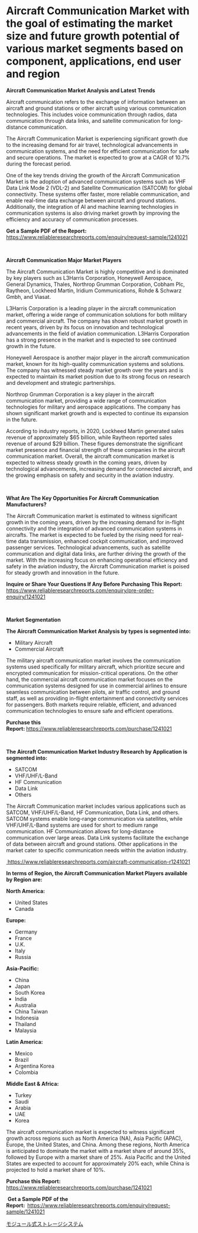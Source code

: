 <p><h1>Aircraft Communication Market with the goal of estimating the market size and future growth potential of various market segments based on component, applications, end user and region</h1></p><p><strong>Aircraft Communication Market Analysis and Latest Trends</strong></p>
<p><p>Aircraft communication refers to the exchange of information between an aircraft and ground stations or other aircraft using various communication technologies. This includes voice communication through radios, data communication through data links, and satellite communication for long-distance communication.</p><p>The Aircraft Communication Market is experiencing significant growth due to the increasing demand for air travel, technological advancements in communication systems, and the need for efficient communication for safe and secure operations. The market is expected to grow at a CAGR of 10.7% during the forecast period.</p><p>One of the key trends driving the growth of the Aircraft Communication Market is the adoption of advanced communication systems such as VHF Data Link Mode 2 (VDL-2) and Satellite Communication (SATCOM) for global connectivity. These systems offer faster, more reliable communication, and enable real-time data exchange between aircraft and ground stations. Additionally, the integration of AI and machine learning technologies in communication systems is also driving market growth by improving the efficiency and accuracy of communication processes.</p></p>
<p><strong>Get a Sample PDF of the Report:&nbsp;</strong> <a href="https://www.reliableresearchreports.com/enquiry/request-sample/1241021">https://www.reliableresearchreports.com/enquiry/request-sample/1241021</a></p>
<p>&nbsp;</p>
<p><strong>Aircraft Communication Major Market Players</strong></p>
<p><p>The Aircraft Communication Market is highly competitive and is dominated by key players such as L3Harris Corporation, Honeywell Aerospace, General Dynamics, Thales, Northrop Grumman Corporation, Cobham Plc, Raytheon, Lockheed Martin, Iridium Communications, Rohde & Schwarz Gmbh, and Viasat.</p><p>L3Harris Corporation is a leading player in the aircraft communication market, offering a wide range of communication solutions for both military and commercial aircraft. The company has shown robust market growth in recent years, driven by its focus on innovation and technological advancements in the field of aviation communication. L3Harris Corporation has a strong presence in the market and is expected to see continued growth in the future.</p><p>Honeywell Aerospace is another major player in the aircraft communication market, known for its high-quality communication systems and solutions. The company has witnessed steady market growth over the years and is expected to maintain its market position due to its strong focus on research and development and strategic partnerships.</p><p>Northrop Grumman Corporation is a key player in the aircraft communication market, providing a wide range of communication technologies for military and aerospace applications. The company has shown significant market growth and is expected to continue its expansion in the future.</p><p>According to industry reports, in 2020, Lockheed Martin generated sales revenue of approximately $65 billion, while Raytheon reported sales revenue of around $29 billion. These figures demonstrate the significant market presence and financial strength of these companies in the aircraft communication market. Overall, the aircraft communication market is expected to witness steady growth in the coming years, driven by technological advancements, increasing demand for connected aircraft, and the growing emphasis on safety and security in the aviation industry.</p></p>
<p>&nbsp;</p>
<p><strong>What Are The Key Opportunities For Aircraft Communication Manufacturers?</strong></p>
<p><p>The Aircraft Communication market is estimated to witness significant growth in the coming years, driven by the increasing demand for in-flight connectivity and the integration of advanced communication systems in aircrafts. The market is expected to be fueled by the rising need for real-time data transmission, enhanced cockpit communication, and improved passenger services. Technological advancements, such as satellite communication and digital data links, are further driving the growth of the market. With the increasing focus on enhancing operational efficiency and safety in the aviation industry, the Aircraft Communication market is poised for steady growth and innovation in the future.</p></p>
<p><strong>Inquire or Share Your Questions If Any Before Purchasing This Report:</strong> <a href="https://www.reliableresearchreports.com/enquiry/pre-order-enquiry/1241021">https://www.reliableresearchreports.com/enquiry/pre-order-enquiry/1241021</a></p>
<p>&nbsp;</p>
<p><strong>Market Segmentation</strong></p>
<p><strong>The Aircraft Communication Market Analysis by types is segmented into:</strong></p>
<p><ul><li>Military Aircraft</li><li>Commercial Aircraft</li></ul></p>
<p><p>The military aircraft communication market involves the communication systems used specifically for military aircraft, which prioritize secure and encrypted communication for mission-critical operations. On the other hand, the commercial aircraft communication market focuses on the communication systems designed for use in commercial airlines to ensure seamless communication between pilots, air traffic control, and ground staff, as well as providing in-flight entertainment and connectivity services for passengers. Both markets require reliable, efficient, and advanced communication technologies to ensure safe and efficient operations.</p></p>
<p><strong>Purchase this Report:&nbsp;</strong><a href="https://www.reliableresearchreports.com/purchase/1241021">https://www.reliableresearchreports.com/purchase/1241021</a></p>
<p>&nbsp;</p>
<p><strong>The Aircraft Communication Market Industry Research by Application is segmented into:</strong></p>
<p><ul><li>SATCOM</li><li>VHF/UHF/L-Band</li><li>HF Communication</li><li>Data Link</li><li>Others</li></ul></p>
<p><p>The Aircraft Communication market includes various applications such as SATCOM, VHF/UHF/L-Band, HF Communication, Data Link, and others. SATCOM systems enable long-range communication via satellites, while VHF/UHF/L-Band systems are used for short to medium range communication. HF Communication allows for long-distance communication over large areas. Data Link systems facilitate the exchange of data between aircraft and ground stations. Other applications in the market cater to specific communication needs within the aviation industry.</p></p>
<p><a href="https://www.reliableresearchreports.com/aircraft-communication-r1241021">&nbsp;https://www.reliableresearchreports.com/aircraft-communication-r1241021</a></p>
<p><strong>In terms of Region, the Aircraft Communication Market Players available by Region are:</strong></p>
<p>
    <p> <strong> North America: </strong>
        <ul>
            <li>United States</li>
            <li>Canada</li>
        </ul>
        </p> 
    <p> <strong> Europe: </strong>
        <ul>
            <li>Germany</li>
            <li>France</li>
            <li>U.K.</li>
            <li>Italy</li>
            <li>Russia</li>
        </ul>
        </p> 
    <p> <strong> Asia-Pacific: </strong>
        <ul>
            <li>China</li>
            <li>Japan</li>
            <li>South Korea</li>
            <li>India</li>
            <li>Australia</li>
            <li>China Taiwan</li>
            <li>Indonesia</li>
            <li>Thailand</li>
            <li>Malaysia</li>
        </ul>
        </p> 
    <p> <strong> Latin America: </strong>
        <ul>
            <li>Mexico</li>
            <li>Brazil</li>
            <li>Argentina Korea</li>
            <li>Colombia</li>
        </ul>
        </p> 
    <p> <strong> Middle East & Africa: </strong>
        <ul>
            <li>Turkey</li>
            <li>Saudi</li>
            <li>Arabia</li>
            <li>UAE</li>
            <li>Korea</li>
        </ul>
    </p>
    </p>
<p><p>The aircraft communication market is expected to witness significant growth across regions such as North America (NA), Asia Pacific (APAC), Europe, the United States, and China. Among these regions, North America is anticipated to dominate the market with a market share of around 35%, followed by Europe with a market share of 25%. Asia Pacific and the United States are expected to account for approximately 20% each, while China is projected to hold a market share of 10%.</p></p>
<p><strong>Purchase this Report: </strong><a href="https://www.reliableresearchreports.com/purchase/1241021">https://www.reliableresearchreports.com/purchase/1241021</a></p>
<p>&nbsp;<strong>Get a Sample PDF of the Report:&nbsp;&nbsp;</strong><a href="https://www.reliableresearchreports.com/enquiry/request-sample/1241021">https://www.reliableresearchreports.com/enquiry/request-sample/1241021</a></p>
<p><strong></strong></p>
<p><p><a href="https://medium.com/@thomassandoval55/%E3%83%A2%E3%82%B8%E3%83%A5%E3%83%A9%E3%83%BC%E3%82%B9%E3%83%88%E3%83%AC%E3%83%BC%E3%82%B8%E3%82%B7%E3%82%B9%E3%83%86%E3%83%A0%E5%B8%82%E5%A0%B4-%E3%82%BF%E3%82%A4%E3%83%97-%E5%BF%9C%E7%94%A8-%E3%81%8A%E3%82%88%E3%81%B3%E5%9C%B0%E7%90%86%E3%81%AB%E3%82%88%E3%82%8B%E5%8C%85%E6%8B%AC%E7%9A%84%E8%A9%95%E4%BE%A1-568ecf84d04b">モジュール式ストレージシステム</a></p></p>